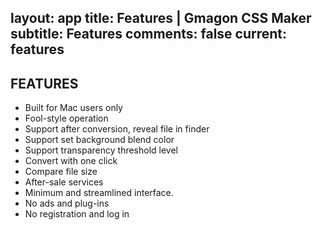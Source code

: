 layout: app
title: Features | Gmagon CSS Maker 
subtitle: Features
comments: false
current: features
---

## FEATURES
- Built for Mac users only
- Fool-style operation
- Support after conversion, reveal file in finder
- Support set background blend color
- Support transparency threshold level
- Convert with one click
- Compare file size
- After-sale services
- Minimum and streamlined interface.
- No ads and plug-ins
- No registration and log in 

 



